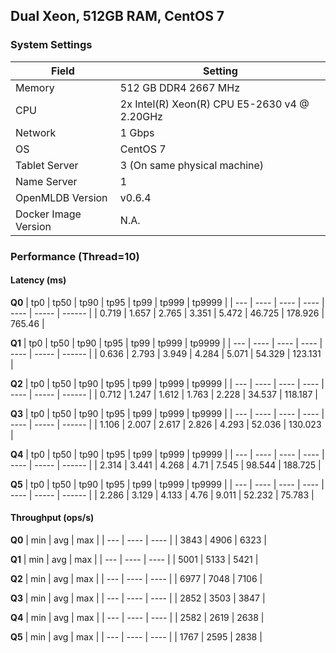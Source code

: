 ## Dual Xeon, 512GB RAM, CentOS 7

### System Settings

| Field             | Setting                                        |
|-------------------|------------------------------------------------|
| Memory            | 512 GB DDR4 2667 MHz                           |
| CPU               | 2x Intel(R) Xeon(R) CPU E5-2630 v4 @ 2.20GHz   | 
| Network           | 1 Gbps                                         |
| OS                | CentOS 7                                       |
| Tablet Server     | 3 (On same physical machine)                   |
| Name Server       | 1                                              |
| OpenMLDB Version  | v0.6.4                                         |
| Docker Image Version | N.A. 					     |

### Performance (Thread=10)

#### Latency (ms)

**Q0**
| tp0 | tp50 | tp90 | tp95 | tp99 | tp999 | tp9999 |
| --- | ---- | ---- | ---- | ---- | ----- | ------ |
| 0.719	| 1.657	| 2.765	| 3.351	| 5.472	| 46.725	| 178.926	| 765.46 |

**Q1**
| tp0 | tp50 | tp90 | tp95 | tp99 | tp999 | tp9999 |
| --- | ---- | ---- | ---- | ---- | ----- | ------ |
| 0.636	| 2.793	| 3.949	| 4.284	| 5.071	| 54.329	| 123.131 | 

**Q2**
| tp0 | tp50 | tp90 | tp95 | tp99 | tp999 | tp9999 |
| --- | ---- | ---- | ---- | ---- | ----- | ------ |
| 0.712	| 1.247	| 1.612	| 1.763	| 2.228	| 34.537	| 118.187 | 

**Q3**
| tp0 | tp50 | tp90 | tp95 | tp99 | tp999 | tp9999 |
| --- | ---- | ---- | ---- | ---- | ----- | ------ |
| 1.106	| 2.007	| 2.617	| 2.826	| 4.293	| 52.036	| 130.023 | 

**Q4**
| tp0 | tp50 | tp90 | tp95 | tp99 | tp999 | tp9999 |
| --- | ---- | ---- | ---- | ---- | ----- | ------ |
| 2.314	| 3.441	| 4.268	| 4.71	| 7.545	| 98.544	| 188.725 | 

**Q5**
| tp0 | tp50 | tp90 | tp95 | tp99 | tp999 | tp9999 |
| --- | ---- | ---- | ---- | ---- | ----- | ------ |
| 2.286	| 3.129	| 4.133	| 4.76	| 9.011	| 52.232	| 75.783 | 

#### Throughput (ops/s)

**Q0**
| min | avg | max |
| --- | ---- | ---- |
| 3843	| 4906	| 6323 | 

**Q1**
| min | avg | max |
| --- | ---- | ---- |
| 5001	| 5133	| 5421 | 

**Q2**
| min | avg | max |
| --- | ---- | ---- |
| 6977	| 7048	| 7106 | 

**Q3**
| min | avg | max |
| --- | ---- | ---- |
| 2852	| 3503	| 3847 | 

**Q4**
| min | avg | max |
| --- | ---- | ---- |
| 2582	| 2619	| 2638 | 

**Q5**
| min | avg | max |
| --- | ---- | ---- |
| 1767	| 2595	| 2838 | 
